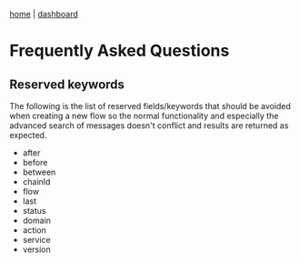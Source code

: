 [home](../../README.md) | [dashboard](../dashboard.md)

# Frequently Asked Questions

## Reserved keywords

The following is the list of reserved fields/keywords that should be avoided when creating a new flow so the normal functionality and especially the advanced search of messages doesn't conflict and results are returned as expected.

* after
* before
* between
* chainId
* flow
* last
* status
* domain
* action
* service
* version
